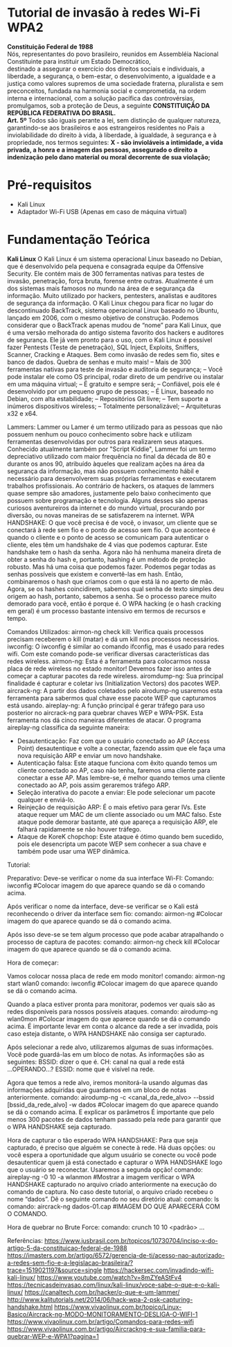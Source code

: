 <h1>Tutorial de invasão à redes Wi-Fi WPA2</h1>

<p>
<strong>Constituição Federal de 1988</strong> <br /> 
Nós, representantes do povo brasileiro, reunidos em Assembléia Nacional Constituinte para instituir um
Estado Democrático,<br /> destinado a assegurar o exercício dos direitos sociais e individuais, a liberdade,
a segurança, o bem-estar, o desenvolvimento, a igualdade e a justiça como valores supremos de uma sociedade
fraterna, pluralista e sem preconceitos, fundada na harmonia social e comprometida, na ordem interna e
internacional, com a solução pacífica das controvérsias, promulgamos, sob a proteção de Deus, a seguinte
<strong>CONSTITUIÇÃO DA REPÚBLICA FEDERATIVA DO BRASIL.<br /> Art. 5º</strong> Todos são iguais perante a lei,
sem distinção de qualquer natureza, garantindo-se aos brasileiros e aos estrangeiros residentes no País a
inviolabilidade do direito à vida, à liberdade, à igualdade, à segurança e à propriedade, nos termos 
seguintes: <strong>X - são invioláveis a intimidade, a vida privada, a honra e a imagem das pessoas, assegurado o
direito a indenização pelo dano material ou moral decorrente de sua violação;</strong>
</p>

<h1>Pré-requisitos</h1>
<ul>
<li>Kali Linux</li>
<li>Adaptador Wi-Fi USB (Apenas em caso de máquina virtual)</li>
</ul>

<h1>Fundamentação Teórica</h1>
<strong>Kali Linux</strong>
O Kali Linux é um sistema operacional Linux baseado no Debian, que é desenvolvido pela pequena e consagrada equipe da Offensive Security. Ele contém mais de 300 ferramentas nativas para testes de invasão, penetração, força bruta, forense entre outras. Atualmente é um dos sistemas mais famosos no mundo na área de e segurança da informação. Muito utilizado por hackers, pentesters, analistas e auditores de segurança da informação.
O Kali Linux chegou para ficar no lugar do descontinuado BackTrack, sistema operacional Linux baseado no Ubuntu, lançado em 2006, com o mesmo objetivo de construção. Podemos considerar que o BackTrack apenas mudou de “nome” para Kali Linux, que é uma versão melhorada do antigo sistema favorito dos hackers e auditores de segurança.
Ele já vem pronto para o uso, com o Kali Linux é possível fazer Pentests (Teste de penetração), SQL Inject, Exploits, Sniffers, Scanner, Cracking e Ataques. Bem como invasão de redes sem fio, sites e banco de dados. Quebra de senhas e muito mais!
– Mais de 300 ferramentas nativas para teste de invasão e auditoria de segurança;
– Você pode instalar ele como OS principal, rodar direto de um pendrive ou instalar em uma máquina virtual;
– É gratuito e sempre será;
– Confiável, pois ele é desenvolvido por um pequeno grupo de pessoas;
– É Linux, baseado no Debian, com alta estabilidade;
– Repositórios Git livre;
– Tem suporte a inúmeros dispositivos wireless;
– Totalmente personalizável;
– Arquiteturas x32 e x64.

Lammers:
Lammer ou Lamer é um termo utilizado para as pessoas que não possuem nenhum ou pouco conhecimento sobre hack e utilizam ferramentas desenvolvidas por outros para realizarem seus ataques. Conhecido atualmente também por "Script Kiddie", Lammer foi um termo depreciativo utilizado com maior frequência no final da década de 80 e durante os anos 90, atribuído àqueles que realizam ações na área da segurança da informação, mas não possuem conhecimento hábil e necessário para desenvolverem suas próprias ferramentas e executarem trabalhos profissionais.
Ao contrário de hackers, os ataques de lammers quase sempre são amadores, justamente pelo baixo conhecimento que possuem sobre programação e tecnologia. Alguns desses são apenas curiosos aventureiros da internet e do mundo virtual, procurando por diversão, ou novas maneiras de se satisfazerem na internet.
WPA HANDSHAKE:
O que você precisa é de você, o invasor, um cliente que se conectará à rede sem fio e o ponto de acesso sem fio. O que acontece é quando o cliente e o ponto de acesso se comunicam para autenticar o cliente, eles têm um handshake de 4 vias que podemos capturar. Este handshake tem o hash da senha. Agora não há nenhuma maneira direta de obter a senha do hash e, portanto, hashing é um método de proteção robusto. Mas há uma coisa que podemos fazer. Podemos pegar todas as senhas possíveis que existem e convertê-las em hash. Então, combinaremos o hash que criamos com o que está lá no aperto de mão. Agora, se os hashes coincidirem, sabemos qual senha de texto simples deu origem ao hash, portanto, sabemos a senha. Se o processo parece muito demorado para você, então é porque é. O WPA hacking (e o hash cracking em geral) é um processo bastante intensivo em termos de recursos e tempo.

Comandos Utilizados:
airmon-ng check kill: Verifica quais processos precisam receberem o kill (matar) e dá um kill nos processos necessários.
iwconfig: O iwconfig é similar ao comando ifconfig, mas é usado para redes wifi. Com este comando pode-se verificar diversas características das redes wireless.
airmon-ng: Esta é a ferramenta para colocarmos nossa placa de rede wireless no estado monitor! Devemos fazer isso antes de começar a capturar pacotes da rede wireless. 
airomdump-ng: Sua principal finalidade é capturar e coletar ivs (Initialization Vectors) dos pacotes WEP.
aircrack-ng: A partir dos dados coletados pelo airodump-ng usaremos esta ferramenta para sabermos qual chave esse pacote WEP que capturamos está usando.
aireplay-ng: A função principal é gerar tráfego para uso posterior no aircrack-ng para quebrar chaves WEP e WPA-PSK. Esta ferramenta nos dá cinco maneiras diferentes de atacar. O programa aireplay-ng classifica da seguinte maneira:
- Desautenticação: Faz com que o usuário conectado ao AP (Access Point) desautentique e volte a conectar, fazendo assim que ele faça uma nova requisição ARP e enviar um novo handshake.
- Autenticação falsa: Este ataque funciona com êxito quando temos um cliente conectado ao AP, caso não tenha, faremos uma cliente para conectar a esse AP. Mas lembre-se, é melhor quando temos uma cliente conectado ao AP, pois assim geraremos tráfego ARP.
- Seleção interativa do pacote a enviar: Ele pode selecionar um pacote qualquer e enviá-lo.
- Reinjeção de requisição ARP: É o mais efetivo para gerar IVs. Este ataque requer um MAC de um cliente associado ou um MAC falso. Este ataque pode demorar bastante, até que apareça a requisição ARP, ele falhará rapidamente se não houver tráfego. 
- Ataque de KoreK chopchop: Este ataque é ótimo quando bem sucedido, pois ele desencripta um pacote WEP sem conhecer a sua chave e também pode usar uma WEP dinâmica.

Tutorial:

Preparativo:
Deve-se verificar o nome da sua interface Wi-FI:
Comando: iwconfig
#Colocar imagem do que aparece quando se dá o comando acima. 

Após verificar o nome da interface, deve-se verificar se o Kali está reconhecendo o driver da interface sem fio: 
comando: airmon-ng
#Colocar imagem do que aparece quando se dá o comando acima.

Após isso deve-se se tem algum processo que pode acabar atrapalhando o processo de captura de pacotes:
comando: airmon-ng check kill
#Colocar imagem do que aparece quando se dá o comando acima.

Hora de começar:

Vamos colocar nossa placa de rede em modo monitor!
comando: airmon-ng start wlan0
comando: iwconfig
#Colocar imagem do que aparece quando se dá o comando acima.

Quando a placa estiver pronta para monitorar, podemos ver quais são as redes disponíveis para nossos possíveis ataques.
comando: airodump-ng wlan0mon 
#Colocar imagem do que aparece quando se dá o comando acima.
É importante levar em conta o alcance da rede a ser invadida, pois caso esteja distante, o WPA HANDSHAKE não consiga ser capturado.

Após selecionar a rede alvo, utilizaremos algumas de suas informações. Você pode guardá-las em um bloco de notas. As informações são as seguintes:
BSSID: dizer o que é. 
CH: canal na qual a rede está ...OPERANDO…?
ESSID: nome que é visível na rede.

Agora que temos a rede alvo, iremos monitorá-la usando algumas das informações adquiridas que guardamos em um bloco de notas anteriormente.
comando: airodump-ng -c <canal_da_rede_alvo> --bssid [bssid_da_rede_alvo] -w dados
#Colocar imagem do que aparece quando se dá o comando acima. E explicar os parâmetros
É importante que pelo menos 300 pacotes de dados tenham passado pela rede para garantir que o WPA HANDSHAKE seja capturado.

Hora de capturar o tão esperado WPA HANDSHAKE:
Para que seja capturado, é preciso que alguém se conecte à rede. Há duas opções: ou você espera a oportunidade que algum usuário se conecte ou você pode desautenticar quem já está conectado e capturar o WPA HANDSHAKE logo que o usuário se reconectar. Usaremos a segunda opção!
comando: aireplay-ng -0 10 -a <BSSID> wlanmon
#Mostrar a imagem
verificar o WPA HANDSHAKE capturado no arquivo criado anteriormente na execução do comando de captura. No caso deste tutorial, o arquivo criado recebeu o nome “dados”. Dê o seguinte comando no seu diretório atual:
comando: ls
comando: aircrack-ng dados-01.cap
#IMAGEM DO QUE APARECERÁ COM O COMANDO.

Hora de quebrar no Brute Force:
comando: crunch 10 10 <padrão> ...






Referências:
https://www.jusbrasil.com.br/topicos/10730704/inciso-x-do-artigo-5-da-constituicao-federal-de-1988
https://imasters.com.br/artigo/6572/gerencia-de-ti/acesso-nao-autorizado-a-redes-sem-fio-e-a-legislacao-brasileira/?trace=1519021197&source=single
https://hackersec.com/invadindo-wifi-kali-linux/
https://www.youtube.com/watch?v=8mZYeAStFv4
https://tecnicasdeinvasao.com/linux/kali-linux/voce-sabe-o-que-e-o-kali-linux/
https://canaltech.com.br/hacker/o-que-e-um-lammer/
http://www.kalitutorials.net/2014/06/hack-wpa-2-psk-capturing-handshake.html
https://www.vivaolinux.com.br/topico/Linux-Basico/Aircrack-ng-MODO-MONITORAMENTO-DESLIGA-O-WIFI-1
https://www.vivaolinux.com.br/artigo/Comandos-para-redes-wifi
https://www.vivaolinux.com.br/artigo/Aircrackng-e-sua-familia-para-quebrar-WEP-e-WPA1?pagina=1


